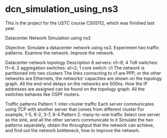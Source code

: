 # dcn_simulation_using_ns3
This is the project for the USTC course CS05112, which was finished last year.

Datacenter Network Simulation using ns3

Objective:
Simulate a datacenter network using ns3.
Experiment two traffic patterns.
Examine the network.
Improve the network.

Datacenter network topology
Description
8 servers: n1~8; 4 ToR switches: t1~4; 2 aggregation switches: a1~2; 1 core switch: c1
The network is partitioned into two clusters
The links connecting to c1 are PPP, or the other networks are Ethernets, the networks’ capacities are shown on the topology graph.
All the end-end delays on the networks are 500ns.
How the IP addresses are assigned can be found on the topology graph.
All the switches behaves like OSPF routers.

Traffic patterns
Pattern 1: inter-cluster traffic
Each server communicates using TCP with another server that comes from different cluster
For example, 1-5, 6-2, 3-7, 8-4
Pattern 2: many-to-one traffic
Select one server as the sink, and all the other servers communicate to it
Simulate the two patterns separately, obtain the throughput that the network can achieve, and find out the network bottleneck, how to improve the network.

